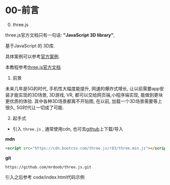 # 00-前言

0. three.js

  three.js官方文档只有一句话: **"JavaScript 3D library"**,

  基于JavaScript 的 3D库.

  具体案例可以参考[官方案例](https://threejs.org/).

  本教程参考[three.js官方文档](https://threejs.org/docs/)

1. 前景

未来几年是5G的时代, 手机性大幅度能提升, 网速的爆炸式增长, 让以前需要app安装才能实现的3D场景, 3D游戏, VR, 都可以交给网页端,小程序端实现, 能做到更块更优质的体验. 其中各种3D场景都离不开贴图, 在以前, 加载一个3D场景需要等上很久, 5G时代让一切成了可能.

2. 起手式

* 引入 `three.js` , 通常使用cdn, 也可去[github](https://github.com/mrdoob/three.js)上下载/导入  

**mdn**
```html
<script src="https://cdn.bootcss.com/three.js/r83/three.min.js"></script>
```

**git**
```git
https://github.com/mrdoob/three.js.git
```
引入之后参考 code/index.html代码示例